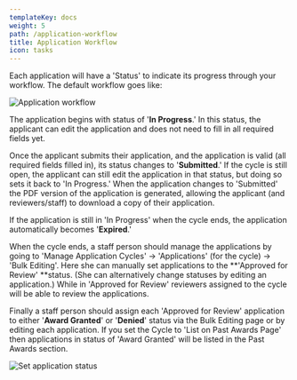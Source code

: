 ```yaml
---
templateKey: docs
weight: 5
path: /application-workflow
title: Application Workflow
icon: tasks
---
```

Each application will have a 'Status' to indicate its progress through your workflow. The default workflow goes like:

![Application workflow](/img/sm8gmqdrhfjmm_jo75xjd9a.png)

The application begins with status of '**In Progress**.' In this status, the applicant can edit the application and does not need to fill in all required fields yet.

Once the applicant submits their application, and the application is valid (all required fields filled in), its status changes to '**Submitted**.' If the cycle is still open, the applicant can still edit the application in that status, but doing so sets it back to 'In Progress.' When the application changes to 'Submitted' the PDF version of the application is generated, allowing the applicant (and reviewers/staff) to download a copy of their application.

If the application is still in 'In Progress' when the cycle ends, the application automatically becomes '**Expired**.'

When the cycle ends, a staff person should manage the applications by going to 'Manage Application Cycles' -> 'Applications' (for the cycle) -> 'Bulk Editing'. Here she can manually set applications to the **'Approved for Review' **status. (She can alternatively change statuses by editing an application.) While in 'Approved for Review' reviewers assigned to the cycle will be able to review the applications.

Finally a staff person should assign each 'Approved for Review' application to either '**Award Granted**' or '**Denied**' status via the Bulk Editing page or by editing each application. If you set the Cycle to 'List on Past Awards Page' then applications in status of 'Award Granted' will be listed in the Past Awards section.

![Set application status](/img/screen-shot-2017-10-12-at-4.56.54-pm.png)
